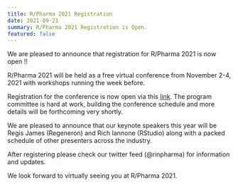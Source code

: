 ```yaml
---
title: R/Pharma 2021 Registration
date: 2021-09-21
summary: R/Pharma 2021 Registration is Open.
featured: false
---
```


We are pleased to announce that registration for R/Pharma 2021 is now open !!

R/Pharma 2021 will be held as a free virtual conference from November 2-4, 2021 with workshops running the week before.

Registration for the conference is now open via this [link](https://hopin.com/events/r-pharma-2021/registration).  The program committee is hard at work, building the conference schedule and more details will be forthcoming very shortly.

We are pleased to announce that our keynote speakers this year will be Regis James (Regeneron) and Rich Iannone (RStudio) along with a packed schedule of other presenters across the industry.

After registering please check our twitter feed (@rinpharma) for information and updates.

We look forward to virtually seeing you at R/Pharma 2021.
